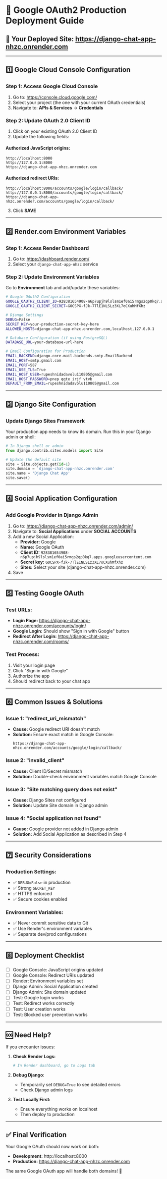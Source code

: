 # 🚀 Google OAuth2 Production Deployment Guide

## 📍 **Your Deployed Site:** https://django-chat-app-nhzc.onrender.com

---

## 1️⃣ **Google Cloud Console Configuration**

### **Step 1: Access Google Cloud Console**
1. Go to: https://console.cloud.google.com/
2. Select your project (the one with your current OAuth credentials)
3. Navigate to: **APIs & Services** → **Credentials**

### **Step 2: Update OAuth 2.0 Client ID**
1. Click on your existing OAuth 2.0 Client ID
2. Update the following fields:

#### **Authorized JavaScript origins:**
```
http://localhost:8000
http://127.0.0.1:8000
https://django-chat-app-nhzc.onrender.com
```

#### **Authorized redirect URIs:**
```
http://localhost:8000/accounts/google/login/callback/
http://127.0.0.1:8000/accounts/google/login/callback/
https://django-chat-app-nhzc.onrender.com/accounts/google/login/callback/
```

3. Click **SAVE**

---

## 2️⃣ **Render.com Environment Variables**

### **Step 1: Access Render Dashboard**
1. Go to: https://dashboard.render.com/
2. Select your `django-chat-app-nhzc` service

### **Step 2: Update Environment Variables**
Go to **Environment** tab and add/update these variables:

```bash
# Google OAuth2 Configuration
GOOGLE_OAUTH2_CLIENT_ID=928381654908-n6p7upjh9lslsm1ef0ai5rmgs2qp0kq7.apps.googleusercontent.com
GOOGLE_OAUTH2_CLIENT_SECRET=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

# Django Settings
DEBUG=False
SECRET_KEY=your-production-secret-key-here
ALLOWED_HOSTS=django-chat-app-nhzc.onrender.com,localhost,127.0.0.1

# Database Configuration (if using PostgreSQL)
DATABASE_URL=your-database-url-here

# Email Configuration for Production
EMAIL_BACKEND=django.core.mail.backends.smtp.EmailBackend
EMAIL_HOST=smtp.gmail.com
EMAIL_PORT=587
EMAIL_USE_TLS=True
EMAIL_HOST_USER=rupeshnidadavolu110805@gmail.com
EMAIL_HOST_PASSWORD=pnep qqte irjf vtvb
DEFAULT_FROM_EMAIL=rupeshnidadavolu110805@gmail.com
```

---

## 3️⃣ **Django Site Configuration**

### **Update Django Sites Framework**
Your production app needs to know its domain. Run this in your Django admin or shell:

```python
# In Django shell or admin
from django.contrib.sites.models import Site

# Update the default site
site = Site.objects.get(id=1)
site.domain = 'django-chat-app-nhzc.onrender.com'
site.name = 'Django Chat App'
site.save()
```

---

## 4️⃣ **Social Application Configuration**

### **Add Google Provider in Django Admin**
1. Go to: https://django-chat-app-nhzc.onrender.com/admin/
2. Navigate to: **Social Applications** under **SOCIAL ACCOUNTS**
3. Add a new Social Application:
   - **Provider:** Google
   - **Name:** Google OAuth
   - **Client ID:** `928381654908-n6p7upjh9lslsm1ef0ai5rmgs2qp0kq7.apps.googleusercontent.com`
   - **Secret key:** `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`
   - **Sites:** Select your site (django-chat-app-nhzc.onrender.com)
4. Save

---

## 5️⃣ **Testing Google OAuth**

### **Test URLs:**
- **Login Page:** https://django-chat-app-nhzc.onrender.com/accounts/login/
- **Google Login:** Should show "Sign in with Google" button
- **Redirect After Login:** https://django-chat-app-nhzc.onrender.com/rooms/

### **Test Process:**
1. Visit your login page
2. Click "Sign in with Google"
3. Authorize the app
4. Should redirect back to your chat app

---

## 6️⃣ **Common Issues & Solutions**

### **Issue 1: "redirect_uri_mismatch"**
- **Cause:** Google redirect URI doesn't match
- **Solution:** Ensure exact match in Google Console:
  ```
  https://django-chat-app-nhzc.onrender.com/accounts/google/login/callback/
  ```

### **Issue 2: "invalid_client"**
- **Cause:** Client ID/Secret mismatch
- **Solution:** Double-check environment variables match Google Console

### **Issue 3: "Site matching query does not exist"**
- **Cause:** Django Sites not configured
- **Solution:** Update Site domain in Django admin

### **Issue 4: "Social application not found"**
- **Cause:** Google provider not added in Django admin
- **Solution:** Add Social Application as described in Step 4

---

## 7️⃣ **Security Considerations**

### **Production Settings:**
- ✅ `DEBUG=False` in production
- ✅ Strong `SECRET_KEY`
- ✅ HTTPS enforced
- ✅ Secure cookies enabled

### **Environment Variables:**
- ✅ Never commit sensitive data to Git
- ✅ Use Render's environment variables
- ✅ Separate dev/prod configurations

---

## 8️⃣ **Deployment Checklist**

- [ ] Google Console: JavaScript origins updated
- [ ] Google Console: Redirect URIs updated  
- [ ] Render: Environment variables set
- [ ] Django Admin: Social Application created
- [ ] Django Admin: Site domain updated
- [ ] Test: Google login works
- [ ] Test: Redirect works correctly
- [ ] Test: User creation works
- [ ] Test: Blocked user prevention works

---

## 🆘 **Need Help?**

If you encounter issues:

1. **Check Render Logs:**
   ```bash
   # In Render dashboard, go to Logs tab
   ```

2. **Debug Django:**
   - Temporarily set `DEBUG=True` to see detailed errors
   - Check Django admin logs

3. **Test Locally First:**
   - Ensure everything works on localhost
   - Then deploy to production

---

## ✅ **Final Verification**

Your Google OAuth should now work on both:
- **Development:** http://localhost:8000
- **Production:** https://django-chat-app-nhzc.onrender.com

The same Google OAuth app will handle both domains! 🎉
